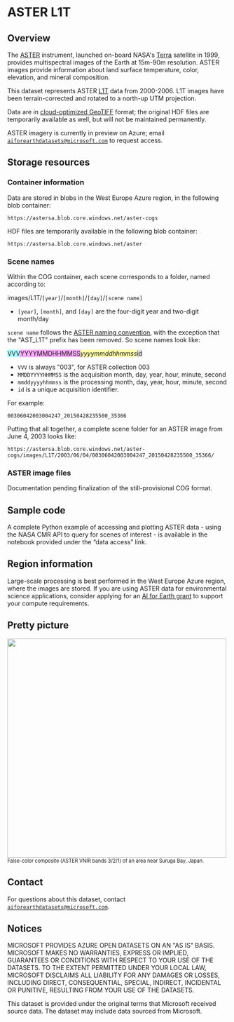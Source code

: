 # ASTER L1T

## Overview

The [ASTER](https://terra.nasa.gov/about/terra-instruments/aster) instrument, launched on-board NASA's [Terra](https://terra.nasa.gov/) satellite in 1999, provides multispectral images of the Earth at 15m-90m resolution.  ASTER images provide information about land surface temperature, color, elevation, and mineral composition.

This dataset represents ASTER [L1T](https://lpdaac.usgs.gov/products/ast_l1tv003/) data from 2000-2006.  L1T images have been terrain-corrected and rotated to a north-up UTM projection.

Data are in [cloud-optimized GeoTIFF](https://www.cogeo.org/) format; the original HDF files are temporarily available as well, but will not be maintained permanently.

ASTER imagery is currently in preview on Azure; email [`aiforearthdatasets@microsoft.com`](mailto:aiforearthdatasets@microsoft.com?subject=aster%20question) to request access.


## Storage resources

### Container information

Data are stored in blobs in the West Europe Azure region, in the following blob container:

`https://astersa.blob.core.windows.net/aster-cogs`

HDF files are temporarily available in the following blob container:

`https://astersa.blob.core.windows.net/aster`


### Scene names

Within the COG container, each scene corresponds to a folder, named according to:

images/L1T/`[year]`/`[month]`/`[day]`/`[scene name]`

* `[year]`, `[month]`, and `[day]` are the four-digit year and two-digit month/day

`scene name` follows the [ASTER naming convention](https://lpdaac.usgs.gov/data/get-started-data/collection-overview/missions/aster-overview/#aster-naming-conventions), with the exception that the "AST_L1T" prefix has been removed.  So scene names look like:

<span style="background-color:#aaffff;">VVV</span><span style="background-color:#ffaaff;">YYYYMMDHHMMSS</span>_<span style="background-color:#ffffaa;">yyyymmddhhmmss</span>_<span style="background-color:#dddddd;">id</span>

* `VVV` is always "003", for ASTER collection 003
* `MMDDYYYYHHMMSS` is the acquisition month, day, year, hour, minute, second	
* `mmddyyyyhhmmss` is the processing month, day, year, hour, minute, second
* `id` is a unique acquisition identifier.

For example:

`00306042003004247_20150428235500_35366`

Putting that all together, a complete scene folder for an ASTER image from June 4, 2003 looks like:

`https://astersa.blob.core.windows.net/aster-cogs/images/L1T/2003/06/04/00306042003004247_20150428235500_35366/`


### ASTER image files

Documentation pending finalization of the still-provisional COG format.


## Sample code

A complete Python example of accessing and plotting ASTER data - using the NASA CMR API to query for scenes of interest - is available in the notebook provided under the &ldquo;data access&rdquo; link.


## Region information

Large-scale processing is best performed in the West Europe Azure region, where the images are stored.  If you are using ASTER data for environmental science applications, consider applying for an [AI for Earth grant](http://aka.ms/ai4egrants) to support your compute requirements.


## Pretty picture

<img src="https://ai4edatasetspublicassets.blob.core.windows.net/assets/aod_images/aster_800w.png" width=500px;><br/><span style='font-size:80%'>False-color composite (ASTER VNIR bands 3/2/1) of an area near Suruga Bay, Japan.</span>


## Contact

For questions about this dataset, contact [`aiforearthdatasets@microsoft.com`](mailto:aiforearthdatasets@microsoft.com?subject=aster%20question).


## Notices

MICROSOFT PROVIDES AZURE OPEN DATASETS ON AN "AS IS" BASIS. MICROSOFT MAKES NO WARRANTIES, EXPRESS OR IMPLIED, GUARANTEES OR CONDITIONS WITH RESPECT TO YOUR USE OF THE DATASETS. TO THE EXTENT PERMITTED UNDER YOUR LOCAL LAW, MICROSOFT DISCLAIMS ALL LIABILITY FOR ANY DAMAGES OR LOSSES, INCLUDING DIRECT, CONSEQUENTIAL, SPECIAL, INDIRECT, INCIDENTAL OR PUNITIVE, RESULTING FROM YOUR USE OF THE DATASETS. 

This dataset is provided under the original terms that Microsoft received source data. The dataset may include data sourced from Microsoft. 


